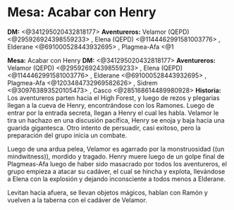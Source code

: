 # **Mesa:** Acabar con Henry
**DM:** <@341295020432818177> 
**Aventureros:** Velamor (QEPD) <@295926924398559233> , Elena (QEPD) <@1144462991581003776> , Elderane <@691000528443932695> , Plagmea-Afa <@1

**Mesa:** Acabar con Henry
**DM:** <@341295020432818177> 
**Aventureros:** Velamor (QEPD) <@295926924398559233> , Elena (QEPD) <@1144462991581003776> , Elderane <@691000528443932695> , Plagmea-Afa <@1203484732969582626> , Sidrem <@309763893520105473> , Casco <@285168614489980928> 
**Historia:** Los aventureros parten hacia el High Forest, y luego de rezos y plegarias llegan a la cueva de Henry, encontrándose con los Ramones. Luego de entrar por la entrada secreta, llegan a Henry el cual les habla. Velamor le tira un hachazo en una discusión pacífica, Henry se enoja y baja hacia una guarida gigantesca. Otro intento de persuadir, casi exitoso, pero la preparación del grupo inicia un combate.

Luego de una ardua pelea, Velamor es agarrado por la monstruosidad ((un mindwitness)), mordido y tragado. Henry muere luego de un golpe final de Plagmeas-Afa luego de haber sido masacrado por todos los aventureros, el grupo empieza a atacar su cadáver, el cual se hincha y explota, llevándose a Elena con la explosión y dejando inconsciente a todos menos a Elderane.

Levitan hacia afuera, se llevan objetos mágicos, hablan con Ramón y vuelven a la taberna con el cadáver de Velamor.

